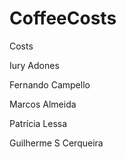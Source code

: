 # CoffeeCosts
Costs

Iury Adones

Fernando Campello

Marcos Almeida

Patrícia Lessa

Guilherme S Cerqueira
